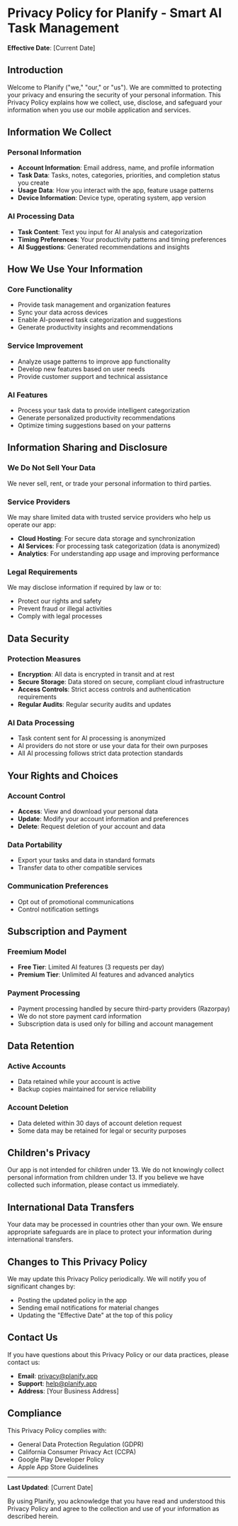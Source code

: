 # Privacy Policy for Planify - Smart AI Task Management

**Effective Date**: [Current Date]

## Introduction

Welcome to Planify ("we," "our," or "us"). We are committed to protecting your privacy and ensuring the security of your personal information. This Privacy Policy explains how we collect, use, disclose, and safeguard your information when you use our mobile application and services.

## Information We Collect

### Personal Information
- **Account Information**: Email address, name, and profile information
- **Task Data**: Tasks, notes, categories, priorities, and completion status you create
- **Usage Data**: How you interact with the app, feature usage patterns
- **Device Information**: Device type, operating system, app version

### AI Processing Data
- **Task Content**: Text you input for AI analysis and categorization
- **Timing Preferences**: Your productivity patterns and timing preferences
- **AI Suggestions**: Generated recommendations and insights

## How We Use Your Information

### Core Functionality
- Provide task management and organization features
- Sync your data across devices
- Enable AI-powered task categorization and suggestions
- Generate productivity insights and recommendations

### Service Improvement
- Analyze usage patterns to improve app functionality
- Develop new features based on user needs
- Provide customer support and technical assistance

### AI Features
- Process your task data to provide intelligent categorization
- Generate personalized productivity recommendations
- Optimize timing suggestions based on your patterns

## Information Sharing and Disclosure

### We Do Not Sell Your Data
We never sell, rent, or trade your personal information to third parties.

### Service Providers
We may share limited data with trusted service providers who help us operate our app:
- **Cloud Hosting**: For secure data storage and synchronization
- **AI Services**: For processing task categorization (data is anonymized)
- **Analytics**: For understanding app usage and improving performance

### Legal Requirements
We may disclose information if required by law or to:
- Protect our rights and safety
- Prevent fraud or illegal activities
- Comply with legal processes

## Data Security

### Protection Measures
- **Encryption**: All data is encrypted in transit and at rest
- **Secure Storage**: Data stored on secure, compliant cloud infrastructure
- **Access Controls**: Strict access controls and authentication requirements
- **Regular Audits**: Regular security audits and updates

### AI Data Processing
- Task content sent for AI processing is anonymized
- AI providers do not store or use your data for their own purposes
- All AI processing follows strict data protection standards

## Your Rights and Choices

### Account Control
- **Access**: View and download your personal data
- **Update**: Modify your account information and preferences
- **Delete**: Request deletion of your account and data

### Data Portability
- Export your tasks and data in standard formats
- Transfer data to other compatible services

### Communication Preferences
- Opt out of promotional communications
- Control notification settings

## Subscription and Payment

### Freemium Model
- **Free Tier**: Limited AI features (3 requests per day)
- **Premium Tier**: Unlimited AI features and advanced analytics

### Payment Processing
- Payment processing handled by secure third-party providers (Razorpay)
- We do not store payment card information
- Subscription data is used only for billing and account management

## Data Retention

### Active Accounts
- Data retained while your account is active
- Backup copies maintained for service reliability

### Account Deletion
- Data deleted within 30 days of account deletion request
- Some data may be retained for legal or security purposes

## Children's Privacy

Our app is not intended for children under 13. We do not knowingly collect personal information from children under 13. If you believe we have collected such information, please contact us immediately.

## International Data Transfers

Your data may be processed in countries other than your own. We ensure appropriate safeguards are in place to protect your information during international transfers.

## Changes to This Privacy Policy

We may update this Privacy Policy periodically. We will notify you of significant changes by:
- Posting the updated policy in the app
- Sending email notifications for material changes
- Updating the "Effective Date" at the top of this policy

## Contact Us

If you have questions about this Privacy Policy or our data practices, please contact us:

- **Email**: privacy@planify.app
- **Support**: help@planify.app
- **Address**: [Your Business Address]

## Compliance

This Privacy Policy complies with:
- General Data Protection Regulation (GDPR)
- California Consumer Privacy Act (CCPA)
- Google Play Developer Policy
- Apple App Store Guidelines

---

**Last Updated**: [Current Date]

By using Planify, you acknowledge that you have read and understood this Privacy Policy and agree to the collection and use of your information as described herein.